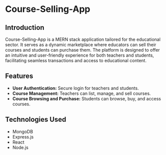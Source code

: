 # Course-Selling-App

## Introduction
Course-Selling-App is a MERN stack application tailored for the educational sector. It serves as a dynamic marketplace where educators can sell their courses and students can purchase them. The platform is designed to offer an intuitive and user-friendly experience for both teachers and students, facilitating seamless transactions and access to educational content.

## Features
- **User Authentication:** Secure login for teachers and students.
- **Course Management:** Teachers can list, manage, and sell courses.
- **Course Browsing and Purchase:** Students can browse, buy, and access courses.

## Technologies Used
- MongoDB 
- Express.js
- React
- Node.js
